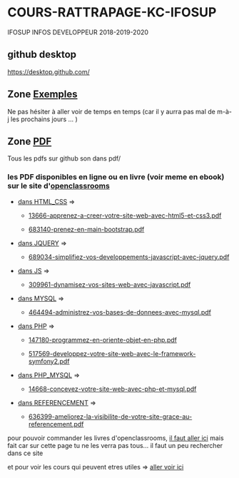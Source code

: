 # COURS-RATTRAPAGE-KC-IFOSUP
IFOSUP INFOS DEVELOPPEUR 2018-2019-2020

## github desktop
https://desktop.github.com/

## Zone [Exemples](https://github.com/trallocnivek242/COURS-RATTRAPAGE-KC-IFOSUP/tree/master/EXEMPLES)
Ne pas hésiter à aller voir de temps en temps (car il y aurra pas mal de m-à-j les prochains jours ... )

## Zone [PDF](https://github.com/trallocnivek242/COURS-RATTRAPAGE-KC-IFOSUP/tree/master/PDF)
Tous les pdfs sur github son dans pdf/
 ### les PDF disponibles en ligne ou en livre (voir meme en ebook) sur le site d'[openclassrooms](https://openclassrooms.com/fr/dashboard)
* [dans HTML_CSS](https://github.com/trallocnivek242/COURS-RATTRAPAGE-KC-IFOSUP/tree/master/PDF/HTML_CSS) =>
  * [13666-apprenez-a-creer-votre-site-web-avec-html5-et-css3.pdf](https://github.com/trallocnivek242/COURS-RATTRAPAGE-KC-IFOSUP/blob/master/PDF/HTML_CSS/13666-apprenez-a-creer-votre-site-web-avec-html5-et-css3.pdf)

  * [683140-prenez-en-main-bootstrap.pdf](https://github.com/trallocnivek242/COURS-RATTRAPAGE-KC-IFOSUP/blob/master/PDF/HTML_CSS/683140-prenez-en-main-bootstrap.pdf)

* [dans JQUERY](https://github.com/trallocnivek242/COURS-RATTRAPAGE-KC-IFOSUP/tree/master/PDF/JQUERY) =>
  * [689034-simplifiez-vos-developpements-javascript-avec-jquery.pdf](https://github.com/trallocnivek242/COURS-RATTRAPAGE-KC-IFOSUP/blob/master/PDF/JQUERY/689034-simplifiez-vos-developpements-javascript-avec-jquery.pdf)

* [dans JS](https://github.com/trallocnivek242/COURS-RATTRAPAGE-KC-IFOSUP/tree/master/PDF/JS) =>
  * [309961-dynamisez-vos-sites-web-avec-javascript.pdf](https://github.com/trallocnivek242/COURS-RATTRAPAGE-KC-IFOSUP/blob/master/PDF/JS/309961-dynamisez-vos-sites-web-avec-javascript.pdf)

* [dans MYSQL](https://github.com/trallocnivek242/COURS-RATTRAPAGE-KC-IFOSUP/tree/master/PDF/MYSQL) =>
  * [464494-administrez-vos-bases-de-donnees-avec-mysql.pdf](https://github.com/trallocnivek242/COURS-RATTRAPAGE-KC-IFOSUP/blob/master/PDF/MYSQL/464494-administrez-vos-bases-de-donnees-avec-mysql.pdf)

* [dans PHP](https://github.com/trallocnivek242/COURS-RATTRAPAGE-KC-IFOSUP/tree/master/PDF/PHP) =>
  * [147180-programmez-en-oriente-objet-en-php.pdf](https://github.com/trallocnivek242/COURS-RATTRAPAGE-KC-IFOSUP/blob/master/PDF/PHP/147180-programmez-en-oriente-objet-en-php.pdf)

  * [517569-developpez-votre-site-web-avec-le-framework-symfony2.pdf](https://github.com/trallocnivek242/COURS-RATTRAPAGE-KC-IFOSUP/blob/master/PDF/PHP/517569-developpez-votre-site-web-avec-le-framework-symfony2.pdf)

* [dans PHP_MYSQL](https://github.com/trallocnivek242/COURS-RATTRAPAGE-KC-IFOSUP/tree/master/PDF/PHP_MYSQL) =>
  * [14668-concevez-votre-site-web-avec-php-et-mysql.pdf](https://github.com/trallocnivek242/COURS-RATTRAPAGE-KC-IFOSUP/blob/master/PDF/PHP_MYSQL/14668-concevez-votre-site-web-avec-php-et-mysql.pdf)

* [dans REFERENCEMENT](https://github.com/trallocnivek242/COURS-RATTRAPAGE-KC-IFOSUP/tree/master/PDF/REFERENCEMENT) =>
  * [636399-ameliorez-la-visibilite-de-votre-site-grace-au-referencement.pdf](https://github.com/trallocnivek242/COURS-RATTRAPAGE-KC-IFOSUP/blob/master/PDF/REFERENCEMENT/636399-ameliorez-la-visibilite-de-votre-site-grace-au-referencement.pdf)



pour pouvoir commander les livres d'openclassrooms, [il faut aller ici](https://www.eyrolles.com/Informatique/Collection/15932/openclassrooms/) mais fait car sur cette page tu ne les verra pas tous... il faut un peu rechercher dans ce site

et pour voir les cours qui peuvent etres utiles => [aller voir ici](https://openclassrooms.com/fr/search?page=1&categories=D%C3%A9veloppement&type=course)
